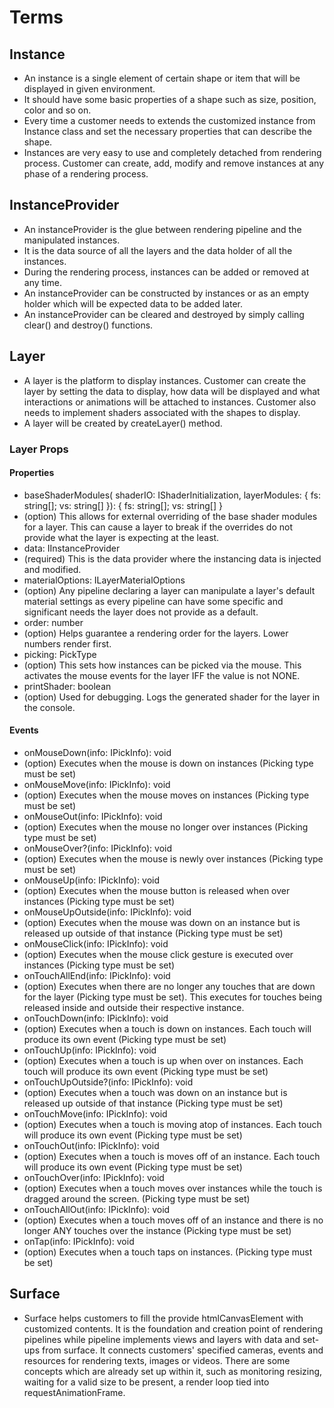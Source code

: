 # Terms

## Instance

* An instance is a single element of certain shape or item that will be displayed in given environment.
* It should have some basic properties of a shape such as size, position, color and so on.
* Every time a customer needs to extends the customized instance from Instance class and set the necessary properties that can describe the shape.
* Instances are very easy to use and completely detached from rendering process. Customer can create, add, modify and remove instances at any phase of a rendering process.

## InstanceProvider

* An instanceProvider is the glue between rendering pipeline and the manipulated instances.
* It is the data source of all the layers and the data holder of all the instances.
* During the rendering process, instances can be added or removed at any time.
* An instanceProvider can be constructed by instances or as an empty holder which will be expected data to be added later.
* An instanceProvider can be cleared and destroyed by simply calling clear() and destroy() functions.

## Layer

* A layer is the platform to display instances. Customer can create the layer by setting the data to display, how data will be displayed and what interactions or animations will be attached to instances. Customer also needs to implement shaders associated with the shapes to display.
* A layer will be created by createLayer() method.

### Layer Props

#### Properties

* baseShaderModules( shaderIO: IShaderInitialization<T>, layerModules: { fs: string[]; vs: string[] }): { fs: string[]; vs: string[] }
* (option) This allows for external overriding of the base shader modules for a layer. This can cause a layer to break if the overrides do not provide what the layer is expecting at the least.
* data: IInstanceProvider<T>
* (required) This is the data provider where the instancing data is injected and modified.
* materialOptions: ILayerMaterialOptions
* (option) Any pipeline declaring a layer can manipulate a layer's default material settings as every pipeline can have some specific and significant needs the layer does not provide as a default.
* order: number
* (option) Helps guarantee a rendering order for the layers. Lower numbers render first.
* picking: PickType
* (option) This sets how instances can be picked via the mouse. This activates the mouse events for the layer IFF the value is not NONE.
* printShader: boolean
* (option) Used for debugging. Logs the generated shader for the layer in the console.

#### Events

* onMouseDown(info: IPickInfo<T>): void
* (option) Executes when the mouse is down on instances (Picking type must be set)
* onMouseMove(info: IPickInfo<T>): void
* (option) Executes when the mouse moves on instances (Picking type must be set)
* onMouseOut(info: IPickInfo<T>): void
* (option) Executes when the mouse no longer over instances (Picking type must be set)
* onMouseOver?(info: IPickInfo<T>): void
* (option) Executes when the mouse is newly over instances (Picking type must be set)
* onMouseUp(info: IPickInfo<T>): void
* (option) Executes when the mouse button is released when over instances (Picking type must be set)
* onMouseUpOutside(info: IPickInfo<T>): void
* (option) Executes when the mouse was down on an instance but is released up outside of that instance (Picking type must be set)
* onMouseClick(info: IPickInfo<T>): void
* (option) Executes when the mouse click gesture is executed over instances (Picking type must be set)
* onTouchAllEnd(info: IPickInfo<T>): void
* (option) Executes when there are no longer any touches that are down for the layer (Picking type must be set). This executes for touches being released inside and outside their respective instance.
* onTouchDown(info: IPickInfo<T>): void
* (option) Executes when a touch is down on instances. Each touch will produce its own event (Picking type must be set)
* onTouchUp(info: IPickInfo<T>): void
* (option) Executes when a touch is up when over on instances. Each touch will produce its own event (Picking type must be set)
* onTouchUpOutside?(info: IPickInfo<T>): void
* (option) Executes when a touch was down on an instance but is released up outside of that instance (Picking type must be set)
* onTouchMove(info: IPickInfo<T>): void
* (option) Executes when a touch is moving atop of instances. Each touch will produce its own event (Picking type must be set)
* onTouchOut(info: IPickInfo<T>): void
* (option) Executes when a touch is moves off of an instance. Each touch will produce its own event (Picking type must be set)
* onTouchOver(info: IPickInfo<T>): void
* (option) Executes when a touch moves over instances while the touch is dragged around the screen. (Picking type must be set)
* onTouchAllOut(info: IPickInfo<T>): void
* (option) Executes when a touch moves off of an instance and there is no longer ANY touches over the instance (Picking type must be set)
* onTap(info: IPickInfo<T>): void
* (option) Executes when a touch taps on instances. (Picking type must be set)

## Surface

* Surface helps customers to fill the provide htmlCanvasElement with customized contents. It is the foundation and creation point of rendering pipelines while pipeline implements views and layers with data and set-ups from surface. It connects customers' specified cameras, events and resources for rendering texts, images or videos. There are some concepts which are already set up within it, such as monitoring resizing, waiting for a valid size to be present, a render loop tied into requestAnimationFrame.
